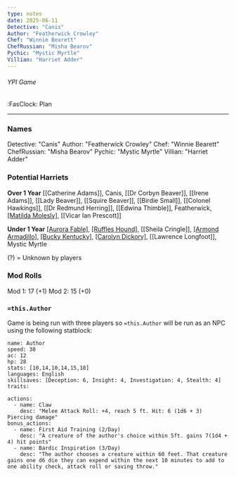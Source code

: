 ```yaml
---
type: notes
date: 2025-06-11
Detective: "Canis"
Author: "Featherwick Crowley"
Chef: "Winnie Bearett"
ChefRussian: "Misha Bearov"
Pychic: "Mystic Myrtle"
Villian: "Harriet Adder"
---
```

###### YPI Game
<span class="sub2">:FasClock: Plan</span>

---


### Names

Detective: "Canis"
Author: "Featherwick Crowley"
Chef: "Winnie Bearett"
ChefRussian: "Misha Bearov"
Pychic: "Mystic Myrtle"
Villian: "Harriet Adder"

### Potential Harriets
**Over 1 Year**
[[Catherine Adams]], Canis, [[Dr Corbyn Beaver]], [[Irene Adams]], [[Lady Beaver]], [[Squire Beaver]], [[Birdie Small]], [[Colonel Hawkings]], [[Dr Redmund Herring]], [[Edwina Thimble]], Featherwick, [[Matilda Molesly]](?), [[Vicar Ian Prescott]]

**Under 1 Year**
[[Aurora Fable]](?), [[Ruffles Hound]](?), [[Sheila Cringle]], [[Armond Armadillo]](?), [[Bucky Kentucky]](?), [[Carolyn Dickory]](?), [[Lawrence Longfoot]], Mystic Myrtle

(?) = Unknown by players
### Mod Rolls
Mod 1: 17 (+1)
Mod 2: 15 (+0)

### `=this.Author`

Game is being run with three players so `=this.Author` will be run as an NPC using the following statblock:

```statblock
name: Author
speed: 30
ac: 12
hp: 28
stats: [10,14,10,14,15,18]
languages: English
skillsaves: [Deception: 6, Insight: 4, Investigation: 4, Stealth: 4]
traits:

actions:
  - name: Claw
    desc: "Melee Attack Roll: +4, reach 5 ft. Hit: 6 (1d6 + 3) Piercing damage"
bonus_actions:
  - name: First Aid Training (2/Day)
    desc: "A creature of the author's choice within 5ft. gains 7(1d4 + 4) hit points"
  - name: Bardic Inspiration (3/Day)
    desc: "The author chooses a creature within 60 feet. That creature gains one d6 die they can expend within the next 10 minutes to add to one ability check, attack roll or saving throw."
